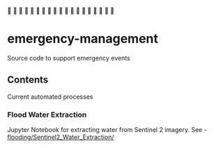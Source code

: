 :rotating_light:  :rotating_light:  :rotating_light:  :rotating_light:  :rotating_light:  :rotating_light:  :rotating_light:  :rotating_light:  :rotating_light:  :rotating_light:  :rotating_light:  :rotating_light:  :rotating_light:  :rotating_light:  :rotating_light:  :rotating_light:  :rotating_light:  :rotating_light:  :rotating_light:  

# emergency-management
Source code to support emergency events 

## Contents
Current automated processes 

### Flood Water Extraction 
Jupyter Notebook for extracting water from Sentinel 2 imagery.
See - [flooding/Sentinel2_Water_Extraction/](flooding/Sentinel2_Water_Extraction/)
